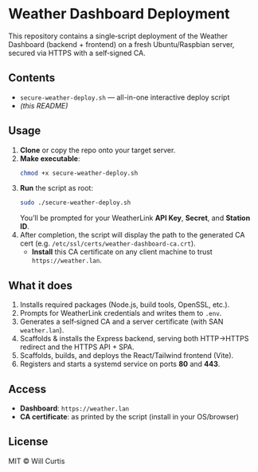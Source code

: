 # Weather Dashboard Deployment

This repository contains a single‐script deployment of the Weather Dashboard (backend + frontend) on a fresh Ubuntu/Raspbian server, secured via HTTPS with a self‐signed CA.

## Contents

- `secure-weather-deploy.sh` — all-in-one interactive deploy script  
- _(this README)_

## Usage

1. **Clone** or copy the repo onto your target server.  
2. **Make executable**:  
   ```bash
   chmod +x secure-weather-deploy.sh
   ```  
3. **Run** the script as root:  
   ```bash
   sudo ./secure-weather-deploy.sh
   ```  
   You’ll be prompted for your WeatherLink **API Key**, **Secret**, and **Station ID**.  
4. After completion, the script will display the path to the generated CA cert (e.g. `/etc/ssl/certs/weather-dashboard-ca.crt`).  
   - **Install** this CA certificate on any client machine to trust `https://weather.lan`.

## What it does

1. Installs required packages (Node.js, build tools, OpenSSL, etc.).  
2. Prompts for WeatherLink credentials and writes them to `.env`.  
3. Generates a self‐signed CA and a server certificate (with SAN `weather.lan`).  
4. Scaffolds & installs the Express backend, serving both HTTP→HTTPS redirect and the HTTPS API + SPA.  
5. Scaffolds, builds, and deploys the React/Tailwind frontend (Vite).  
6. Registers and starts a systemd service on ports **80** and **443**.

## Access

- **Dashboard**: `https://weather.lan`  
- **CA certificate**: as printed by the script (install in your OS/browser)

## License

MIT © Will Curtis
